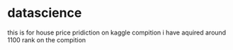 # datascience
this is for house price pridiction on kaggle compition
i have aquired around 1100 rank on the compition
